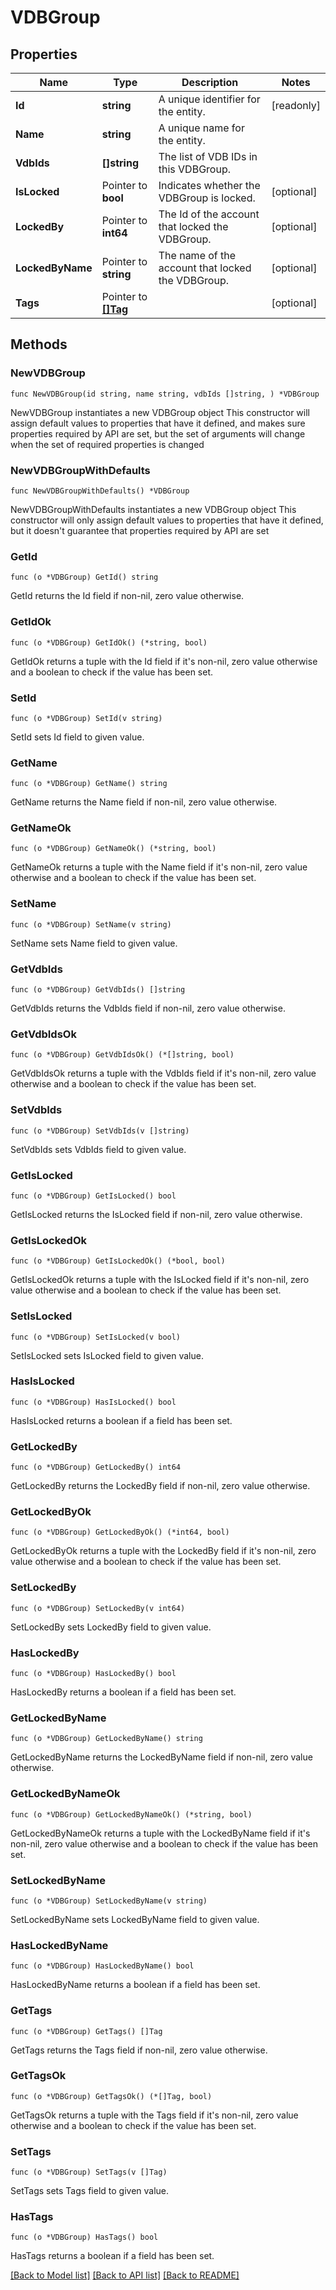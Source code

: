 # VDBGroup

## Properties

Name | Type | Description | Notes
------------ | ------------- | ------------- | -------------
**Id** | **string** | A unique identifier for the entity. | [readonly] 
**Name** | **string** | A unique name for the entity. | 
**VdbIds** | **[]string** | The list of VDB IDs in this VDBGroup. | 
**IsLocked** | Pointer to **bool** | Indicates whether the VDBGroup is locked. | [optional] 
**LockedBy** | Pointer to **int64** | The Id of the account that locked the VDBGroup. | [optional] 
**LockedByName** | Pointer to **string** | The name of the account that locked the VDBGroup. | [optional] 
**Tags** | Pointer to [**[]Tag**](Tag.md) |  | [optional] 

## Methods

### NewVDBGroup

`func NewVDBGroup(id string, name string, vdbIds []string, ) *VDBGroup`

NewVDBGroup instantiates a new VDBGroup object
This constructor will assign default values to properties that have it defined,
and makes sure properties required by API are set, but the set of arguments
will change when the set of required properties is changed

### NewVDBGroupWithDefaults

`func NewVDBGroupWithDefaults() *VDBGroup`

NewVDBGroupWithDefaults instantiates a new VDBGroup object
This constructor will only assign default values to properties that have it defined,
but it doesn't guarantee that properties required by API are set

### GetId

`func (o *VDBGroup) GetId() string`

GetId returns the Id field if non-nil, zero value otherwise.

### GetIdOk

`func (o *VDBGroup) GetIdOk() (*string, bool)`

GetIdOk returns a tuple with the Id field if it's non-nil, zero value otherwise
and a boolean to check if the value has been set.

### SetId

`func (o *VDBGroup) SetId(v string)`

SetId sets Id field to given value.


### GetName

`func (o *VDBGroup) GetName() string`

GetName returns the Name field if non-nil, zero value otherwise.

### GetNameOk

`func (o *VDBGroup) GetNameOk() (*string, bool)`

GetNameOk returns a tuple with the Name field if it's non-nil, zero value otherwise
and a boolean to check if the value has been set.

### SetName

`func (o *VDBGroup) SetName(v string)`

SetName sets Name field to given value.


### GetVdbIds

`func (o *VDBGroup) GetVdbIds() []string`

GetVdbIds returns the VdbIds field if non-nil, zero value otherwise.

### GetVdbIdsOk

`func (o *VDBGroup) GetVdbIdsOk() (*[]string, bool)`

GetVdbIdsOk returns a tuple with the VdbIds field if it's non-nil, zero value otherwise
and a boolean to check if the value has been set.

### SetVdbIds

`func (o *VDBGroup) SetVdbIds(v []string)`

SetVdbIds sets VdbIds field to given value.


### GetIsLocked

`func (o *VDBGroup) GetIsLocked() bool`

GetIsLocked returns the IsLocked field if non-nil, zero value otherwise.

### GetIsLockedOk

`func (o *VDBGroup) GetIsLockedOk() (*bool, bool)`

GetIsLockedOk returns a tuple with the IsLocked field if it's non-nil, zero value otherwise
and a boolean to check if the value has been set.

### SetIsLocked

`func (o *VDBGroup) SetIsLocked(v bool)`

SetIsLocked sets IsLocked field to given value.

### HasIsLocked

`func (o *VDBGroup) HasIsLocked() bool`

HasIsLocked returns a boolean if a field has been set.

### GetLockedBy

`func (o *VDBGroup) GetLockedBy() int64`

GetLockedBy returns the LockedBy field if non-nil, zero value otherwise.

### GetLockedByOk

`func (o *VDBGroup) GetLockedByOk() (*int64, bool)`

GetLockedByOk returns a tuple with the LockedBy field if it's non-nil, zero value otherwise
and a boolean to check if the value has been set.

### SetLockedBy

`func (o *VDBGroup) SetLockedBy(v int64)`

SetLockedBy sets LockedBy field to given value.

### HasLockedBy

`func (o *VDBGroup) HasLockedBy() bool`

HasLockedBy returns a boolean if a field has been set.

### GetLockedByName

`func (o *VDBGroup) GetLockedByName() string`

GetLockedByName returns the LockedByName field if non-nil, zero value otherwise.

### GetLockedByNameOk

`func (o *VDBGroup) GetLockedByNameOk() (*string, bool)`

GetLockedByNameOk returns a tuple with the LockedByName field if it's non-nil, zero value otherwise
and a boolean to check if the value has been set.

### SetLockedByName

`func (o *VDBGroup) SetLockedByName(v string)`

SetLockedByName sets LockedByName field to given value.

### HasLockedByName

`func (o *VDBGroup) HasLockedByName() bool`

HasLockedByName returns a boolean if a field has been set.

### GetTags

`func (o *VDBGroup) GetTags() []Tag`

GetTags returns the Tags field if non-nil, zero value otherwise.

### GetTagsOk

`func (o *VDBGroup) GetTagsOk() (*[]Tag, bool)`

GetTagsOk returns a tuple with the Tags field if it's non-nil, zero value otherwise
and a boolean to check if the value has been set.

### SetTags

`func (o *VDBGroup) SetTags(v []Tag)`

SetTags sets Tags field to given value.

### HasTags

`func (o *VDBGroup) HasTags() bool`

HasTags returns a boolean if a field has been set.


[[Back to Model list]](../README.md#documentation-for-models) [[Back to API list]](../README.md#documentation-for-api-endpoints) [[Back to README]](../README.md)


